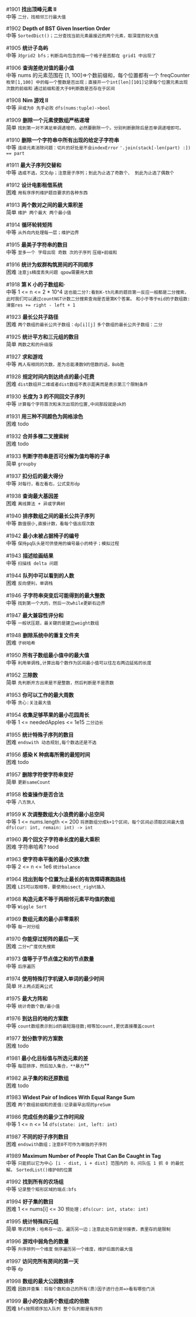 #1901 **找出顶峰元素 II**  
中等
`二分，找相邻三行最大值`

#1902 **Depth of BST Given Insertion Order**  
中等
`SortedDict()；二分查找当前元素最接近的两个元素，取深度的较大值`

#1905 **统计子岛屿**  
中等
`对grid2 bfs；判断岛屿包含的每一个格子是否都在 grid1 中出现了`

#1906 **查询差绝对值的最小值**  
中等
nums 的元素范围在 [1, 100]=>个数前缀和，每个位置都有一个 freqCounter
`枚举[1,100] 中的每一个整数是否出现；直接开一个int[len][101]记录每个位置元素出现次数的前缀和`
`通过前缀和差大于0判断数是否存在于区间`

#1908 **Nim 游戏 II**  
中等
`异或为0 先手必败`
`dfs(nums:tuple)->bool`

#1909 **删除一个元素使数组严格递增**  
简单
`找到第一对不满足单调递增的，必然要删除一个。分别判断删除后是否单调递增即可。`

#1910 **删除一个字符串中所有出现的给定子字符串**  
中等
`连续元素消除问题：切片的好处是不会indexError`
`'.join(stack[-len(part) :]) == part`

#1911 **最大子序列交替和**  
中等
`选或不选，交叉dp；注意是子序列；到此为止选了奇数个、 到此为止选了偶数个`

#1912 **设计电影租借系统**  
困难
`用有序序列维护题目要求的各种东西`

#1913 **两个数对之间的最大乘积差**  
简单
`维护 两个最大 两个最小值`

#1914 **循环轮转矩阵**  
中等
`从外向内处理每一层；维护边界`

#1915 **最美子字符串的数目**  
中等
`至多一个 字母出现 奇数 次的子序列`
`压缩+前缀和`

#1916 **统计为蚁群构筑房间的不同顺序**  
困难
`注意js精度丢失问题 qpow需要用大数`

#1918 **第 K 小的子数组和·**  
中等
1 <= n <= 2 \* 10^4
`这也能二分?:看到K-th元素的题目第一反应一般都是二分搜索，此时我们可以通过countNGT计数二分搜索查询是否是第K个答案。`
`和小于等于mid的子数组数:滑窗res += right - left + 1`

#1923 **最长公共子路径**  
困难
`两个数组的最长公共子数组：dp[i][j]`
`多个数组的最长公共子数组：二分`

#1925 **统计平方和三元组的数目**  
简单
`两数之和的升级版`

#1927 **求和游戏**  
中等
`两人有相同的次数，差为总能凑数9的倍数的话，Bob胜`

#1928 **规定时间内到达终点的最小花费**  
困难
`dist数组开二维或者dist数组不表示距离而是表示第三个限制条件`

#1930 **长度为 3 的不同回文子序列**  
中等
`计算每个字符首次和末次出现的位置,中间那段就是ok的`

#1931 **用三种不同颜色为网格涂色**  
困难
todo

#1932 **合并多棵二叉搜索树**  
困难
todo

#1933 **判断字符串是否可分解为值均等的子串**  
简单
`groupby`

#1937 **扣分后的最大得分**  
中等
`对每行，看左看右，公式变形dp`

#1938 **查询最大基因差**  
困难
`离线算法 + 异或字典树`

#1940 **排序数组之间的最长公共子序列**  
中等
`数值很小,直接计数，看每个值出现次数`

#1942 **最小未被占据椅子的编号**  
中等
`保持pq队头是可供使用的编号最小的椅子；模拟过程`

#1943 **描述绘画结果**  
中等
`扫描线 delta 问题`

#1944 **队列中可以看到的人数**  
困难
`反向便利，单调栈`

#1946 **子字符串突变后可能得到的最大整数**  
中等
`找到第一个大的，然后一次while更新右边界`

#1947 **最大兼容性评分和**  
中等
`一般状压题，最关键的是建立weight数组`

#1948 **删除系统中的重复文件夹**  
困难
`子树哈希`

#1950 **所有子数组最小值中的最大值**  
中等
`利用单调栈,计算出每个数作为区间最小值可以往左右两边延拓的长度`

#1952 **三除数**  
简单
`先判断开方出来是不是整数，然后判断是不是质数`

#1953 **你可以工作的最大周数**  
中等
`贪心:关注最大值`

#1954 **收集足够苹果的最小花园周长**  
中等
1 <= neededApples <= 1e15
`二分边长`

#1955 **统计特殊子序列的数目**  
困难
`endswith 动态规划,每个数选还是不选`

#1956 **感染 K 种病毒所需的最短时间**  
困难
todo

#1957 **删除字符使字符串变好**  
简单
`更新sameCount`

#1958 **检查操作是否合法**  
中等
`八方旅人`

#1959 **K 次调整数组大小浪费的最小总空间**  
中等
1 <= nums.length <= 200
`将原数组分成k+1个区间，每个区间必须取区间最大值`
`dfs(cur: int, remain: int) -> int`

#1960 **两个回文子字符串长度的最大乘积**  
困难
字符串哈希?
tood

#1963 **使字符串平衡的最小交换次数**  
中等
2 <= n <= 1e6
`统计balance`

#1964 **找出到每个位置为止最长的有效障碍赛跑路线**  
困难
`LIS可以取相等，要使用bisect_right插入`

#1968 **构造元素不等于两相邻元素平均值的数组**  
中等
`Wiggle Sort`

#1969 **数组元素的最小非零乘积**  
中等
`每一对分组`

#1970 **你能穿过矩阵的最后一天**  
困难
`二分+广度优先搜索`

#1973 **值等于子节点值之和的节点数量**  
中等
`后序遍历`

#1974 **使用特殊打字机键入单词的最少时间**  
简单
`环上两点距离公式`

#1975 **最大方阵和**  
中等
`统计奇数个数/最小值`

#1976 **到达目的地的方案数**  
中等
`count数组表示到id的最短路径数;相等加count,更优直接覆盖count`

#1977 **划分数字的方案数**  
困难
todo



#1981 **最小化目标值与所选元素的差**  
中等
`每层排序，然后加入集合，**暴力`\*\*

#1982 **从子集的和还原数组**  
困难
todo

#1983 **Widest Pair of Indices With Equal Range Sum**  
困难
`两个数组前缀和的差值:记录最早出现的preSum`

#1986 **完成任务的最少工作时间段**  
中等
1 <= n <= 14
`dfs(state: int, left: int)`

#1987 **不同的好子序列数目**  
困难
`endswith数组；注意0不可作为单独的子序列`

#1989 **Maximum Number of People That Can Be Caught in Tag**  
中等
`只能抓以它为中心 [i - dist, i + dist] 范围内的 0，问队伍 1 抓 0 的最优解。`
`SortedList()维护0的位置`

#1992 **找到所有的农场组**  
中等
`记录整个矩形区域的端点:bfs`

#1994 **好子集的数目**  
困难
1 <= nums[i] <= 30
`预处理；dfs(cur: int, state: int)`

#1995 **统计特殊四元组**  
简单
`等式转换；哈希存一边，遍历另一边；注意此处存的是邻接表，表里存的是限制`

#1996 **游戏中弱角色的数量**  
中等
`升序排列一个维度`
`倒序遍历另一个维度，维护后面的最大值`

#1997 **访问完所有房间的第一天**  
中等
`dp`

#1998 **数组的最大公因数排序**  
困难
`因数并查集：将每个数和自己的所有(质)因子进行合并=>看有哪些门派`

#1999 **最小的仅由两个数组成的倍数**  
困难
`bfs按照顺序加入队列 整个队列都是有序的`
